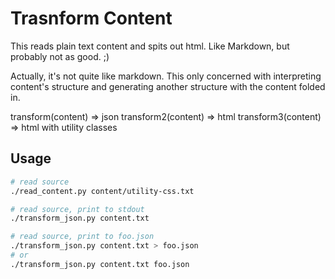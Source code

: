 # Trasnform Content

This reads plain text content and spits out html.  Like Markdown, but probably
not as good.  ;)

Actually, it's not quite like markdown.  This only concerned with interpreting
content's structure and generating another structure with the content folded in.

transform(content) => json
transform2(content) => html
transform3(content) => html with utility classes


## Usage

```sh
# read source
./read_content.py content/utility-css.txt

# read source, print to stdout
./transform_json.py content.txt

# read source, print to foo.json
./transform_json.py content.txt > foo.json
# or
./transform_json.py content.txt foo.json
```
